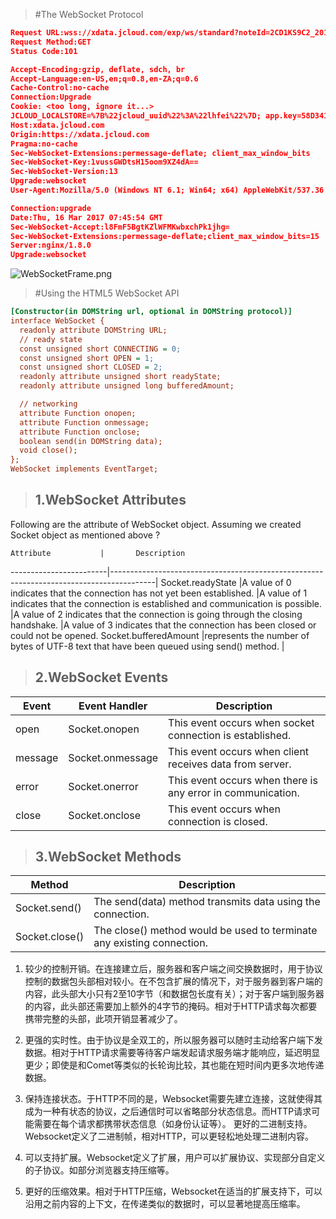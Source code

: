 



>#The WebSocket Protocol


```json
Request URL:wss://xdata.jcloud.com/exp/ws/standard?noteId=2CD1KS9C2_20170316-154552
Request Method:GET
Status Code:101 

Accept-Encoding:gzip, deflate, sdch, br
Accept-Language:en-US,en;q=0.8,en-ZA;q=0.6
Cache-Control:no-cache
Connection:Upgrade
Cookie: <too long, ignore it...>
JCLOUD_LOCALSTORE=%7B%22jcloud_uuid%22%3A%22lhfei%22%7D; app.key=58D34122B37E11E59EC733AABDB34A57; streaming.name=active_users_stream; _gat=1; _ga=GA1.2.2092145710.1481871851
Host:xdata.jcloud.com
Origin:https://xdata.jcloud.com
Pragma:no-cache
Sec-WebSocket-Extensions:permessage-deflate; client_max_window_bits
Sec-WebSocket-Key:1vussGWDtsH15oom9XZ4dA==
Sec-WebSocket-Version:13
Upgrade:websocket
User-Agent:Mozilla/5.0 (Windows NT 6.1; Win64; x64) AppleWebKit/537.36 (KHTML, like Gecko) Chrome/56.0.2924.87 Safari/537.36
```

```json
Connection:upgrade
Date:Thu, 16 Mar 2017 07:45:54 GMT
Sec-WebSocket-Accept:l8FmF5BgtKZlWFMKwbxchPk1jhg=
Sec-WebSocket-Extensions:permessage-deflate;client_max_window_bits=15
Server:nginx/1.8.0
Upgrade:websocket

```


![WebSocketFrame.png](D:/workspace/webapps_alibaba/websocket-smart/websocket-smart/icons/WebSocketFrame.png "")


>#Using the HTML5 WebSocket API

```ini
[Constructor(in DOMString url, optional in DOMString protocol)]
interface WebSocket {
  readonly attribute DOMString URL;
  // ready state
  const unsigned short CONNECTING = 0;
  const unsigned short OPEN = 1;
  const unsigned short CLOSED = 2;
  readonly attribute unsigned short readyState;
  readonly attribute unsigned long bufferedAmount;

  // networking
  attribute Function onopen;
  attribute Function onmessage;
  attribute Function onclose;
  boolean send(in DOMString data);
  void close();
};
WebSocket implements EventTarget;

```



> ## 1.WebSocket Attributes

Following are the attribute of WebSocket object. Assuming we created Socket object as mentioned above ?


	Attribute	        |		Description
------------------------|-----------------------------------------------------------------------------------------|
Socket.readyState	    |A value of 0 indicates that the connection has not yet been established.
			            |A value of 1 indicates that the connection is established and communication is possible.
			            |A value of 2 indicates that the connection is going through the closing handshake.
			            |A value of 3 indicates that the connection has been closed or could not be opened.
Socket.bufferedAmount	|represents the number of bytes of UTF-8 text that have been queued using send() method.  |



> ## 2.WebSocket Events

Event	|    Event Handler	    |    Description
--------|-----------------------|-----------------------------------------------------------
open	|    Socket.onopen	    |This event occurs when socket connection is established.
message	|    Socket.onmessage	|This event occurs when client receives data from server.
error	|    Socket.onerror	    |This event occurs when there is any error in communication.
close	|    Socket.onclose	    |This event occurs when connection is closed.


> ## 3.WebSocket Methods

Method    	      |    Description
------------------|------------------------------------------------------------------------|
Socket.send()     | The send(data) method transmits data using the connection.
Socket.close()    | The close() method would be used to terminate any existing connection.







1. 较少的控制开销。在连接建立后，服务器和客户端之间交换数据时，用于协议控制的数据包头部相对较小。在不包含扩展的情况下，对于服务器到客户端的内容，此头部大小只有2至10字节（和数据包长度有关）；对于客户端到服务器的内容，此头部还需要加上额外的4字节的掩码。相对于HTTP请求每次都要携带完整的头部，此项开销显著减少了。

1. 更强的实时性。由于协议是全双工的，所以服务器可以随时主动给客户端下发数据。相对于HTTP请求需要等待客户端发起请求服务端才能响应，延迟明显更少；即使是和Comet等类似的长轮询比较，其也能在短时间内更多次地传递数据。

1. 保持连接状态。于HTTP不同的是，Websocket需要先建立连接，这就使得其成为一种有状态的协议，之后通信时可以省略部分状态信息。而HTTP请求可能需要在每个请求都携带状态信息（如身份认证等）。
更好的二进制支持。Websocket定义了二进制帧，相对HTTP，可以更轻松地处理二进制内容。

1. 可以支持扩展。Websocket定义了扩展，用户可以扩展协议、实现部分自定义的子协议。如部分浏览器支持压缩等。


1. 更好的压缩效果。相对于HTTP压缩，Websocket在适当的扩展支持下，可以沿用之前内容的上下文，在传递类似的数据时，可以显著地提高压缩率。